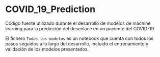 # COVID_19_Prediction

Código fuente utilizado durante el desarrollo de modelos de machine learning para la predicción del desenlace en un paciente del COVID-19.

El fichero `Todos los modelos` es un notebook que cuenta con todos los pasos seguidos a lo largo del desarrollo, incluido el entrenamiento y validación de los modelos presentados.